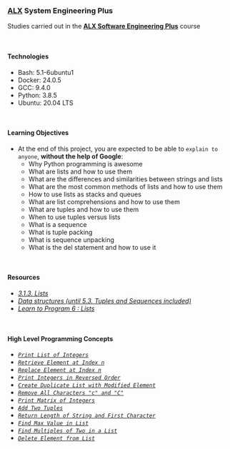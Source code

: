 ### [ALX](https://www.alxafrica.com/) System Engineering Plus

Studies carried out in the **[ALX Software Engineering Plus](https://www.alxafrica.com/software-engineering-plus/)** course

<br />

#### Technologies

* Bash:     5.1-6ubuntu1
* Docker:   24.0.5
* GCC:      9.4.0
* Python:   3.8.5
* Ubuntu:   20.04 LTS

<br />

#### Learning Objectives

* At the end of this project, you are expected to be able to `explain to anyone`, **without the help of Google**:
    * Why Python programming is awesome
    * What are lists and how to use them
    * What are the differences and similarities between strings and lists
    * What are the most common methods of lists and how to use them
    * How to use lists as stacks and queues
    * What are list comprehensions and how to use them
    * What are tuples and how to use them
    * When to use tuples versus lists
    * What is a sequence
    * What is tuple packing
    * What is sequence unpacking
    * What is the del statement and how to use it

<br />

#### Resources

* _[3.1.3. Lists](https://docs.python.org/3/tutorial/introduction.html#lists)_
* _[Data structures (until 5.3. Tuples and Sequences included)](https://docs.python.org/3/tutorial/datastructures.html)_
* _[Learn to Program 6 : Lists](https://www.youtube.com/watch?v=A1HUzrvS-Pw)_

<br />

#### High Level Programming Concepts

* _[`Print List of Integers`](0-print_list_integer.py)_
* _[`Retrieve Element at Index n`](1-element_at.py)_
* _[`Replace Element at Index n`](2-replace_in_list.py)_
* _[`Print Integers in Reversed Order`](3-print_reversed_list_integer.py)_
* _[`Create Duplicate List with Modified Element`](4-new_in_list.py)_
* _[`Remove All Characters "c" and "C"`](5-no_c.py)_
* _[`Print Matrix of Integers`](6-print_matrix_integer.py)_
* _[`Add Two Tuples`](7-add_tuple.py)_
* _[`Return Length of String and First Character`](8-multiple_returns.py)_
* _[`Find Max Value in List`](9-max_integer.py)_
* _[`Find Multiples of Two in a List`](10-divisible_by_2.py)_
* _[`Delete Element from List`](11-delete_at.py)_

<br />
